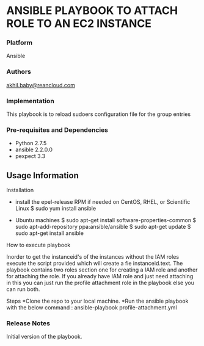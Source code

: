 ANSIBLE PLAYBOOK TO ATTACH ROLE TO AN EC2 INSTANCE
===============================================================================
### Platform
Ansible
### Authors
akhil.baby@reancloud.com

### Implementation
This playbook is to reload sudoers configuration file for the group entries
### Pre-requisites and Dependencies
* Python 2.7.5
* ansible 2.2.0.0
* pexpect 3.3 
   
## Usage Information
Installation

* install the epel-release RPM if needed on CentOS, RHEL, or Scientific Linux
$ sudo yum install ansible

* Ubuntu machines
$ sudo apt-get install software-properties-common
$ sudo apt-add-repository ppa:ansible/ansible
$ sudo apt-get update
$ sudo apt-get install ansible

How to execute playbook

Inorder to get the instanceid's of the instances without the IAM roles execute the script provided which will create a fie instanceid.text.
The playbook contains two roles section one for creating a IAM role and another for attaching the role. If you already have IAM role and just need attaching in this you can just run the profile attachment role in the playbook else you can run both.


Steps
        *Clone the repo to your local machine.
        *Run the ansible playbook with the below command :
                ansible-playbook profile-attachment.yml 

### Release Notes

Initial version of the playbook.

